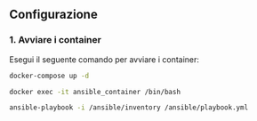 ## Configurazione

### 1. Avviare i container

Esegui il seguente comando per avviare i container:

```bash
docker-compose up -d
```

```bash
docker exec -it ansible_container /bin/bash
```


```bash
ansible-playbook -i /ansible/inventory /ansible/playbook.yml
```

